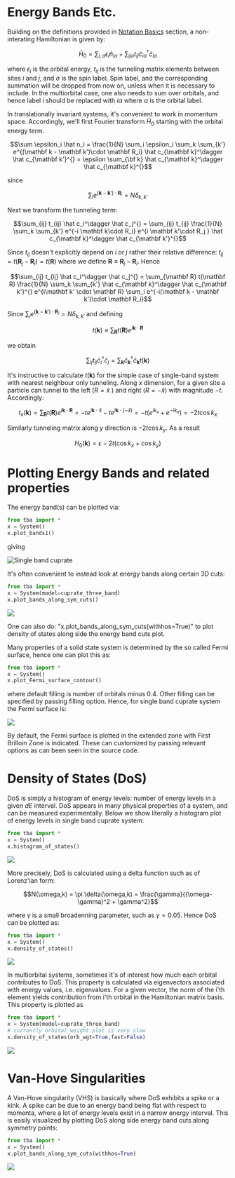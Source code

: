 # Energy Bands Etc.

Building on the definitions provided in [Notation Basics](/docs/basics.md) section, a non-interating Hamiltonian is given by:

$$ \hat H_0 = \sum_{i,\sigma} \epsilon_i \hat n_{i\sigma} + \sum_{ij\sigma} t_{ij} \hat c_{i\sigma} ^\dagger \hat c_{i\sigma} $$

where $\epsilon_i$ is the orbital energy, $t_{ij}$ is the tunneling matrix elements between sites $i$ and $j$, and $\sigma$ is the spin label. Spin label, and the corresponding summation will be dropped from now on, unless when it is necessary to include. In the multiorbital case, one also needs to sum over orbitals, and hence label $i$ should be replaced with $i\alpha$ where $\alpha$ is the orbital label.

In translationally invariant systems, it's convenient to work in momentum space. Accordingly, we'll first Fourier transform $\hat H_0$ starting with the orbital energy term.

```math
\sum \epsilon_i \hat n_i = \frac{1}{N} \sum_i \epsilon_i \sum_k \sum_{k'} e^{(\mathbf k - \mathbf k')\cdot \mathbf R_i} \hat c_{\mathbf k}^\dagger \hat c_{\mathbf k'}^{} = \epsilon \sum_{\bf k} \hat c_{\mathbf k}^\dagger \hat c_{\mathbf k}^{}
```
since
```math
\sum_i e^{(\mathbf k - \mathbf k')\cdot \mathbf R_i} = N \delta_{k,k'}
```

Next we transform the tunneling term:
```math
\sum_{ij} t_{ij} \hat c_i^\dagger \hat c_j^{} = \sum_{ij} t_{ij} \frac{1}{N} \sum_k \sum_{k'} e^{-i \mathbf k\cdot R_i} e^{i \mathbf k'\cdot R_j } \hat c_{\mathbf k}^\dagger \hat c_{\mathbf k'}^{}
```
Since $t_{ij}$ doesn't explicitly depend on $i$ or $j$ rather their relative difference: $t_{ij} = t(\mathbf R_j - \mathbf R_i) = t(\mathbf R)$ where we define $\mathbf R \equiv \mathbf R_j - \mathbf R_i$. Hence
```math
\sum_{ij} t_{ij} \hat c_i^\dagger \hat c_j^{} = \sum_{\mathbf R} t(\mathbf R) \frac{1}{N} \sum_k \sum_{k'} \hat c_{\mathbf k}^\dagger \hat c_{\mathbf k'}^{} e^{i\mathbf k' \cdot \mathbf R} \sum_i e^{-i(\mathbf k - \mathbf k')\cdot \mathbf R_i}
```
Since $\sum_i e^{(\mathbf k - \mathbf k')\cdot \mathbf R_i} = N \delta_{k,k'}$ and defining
```math
t(\mathbf k) \equiv \sum_{\mathbf R} t(\mathbf R) e^{i\mathbf k \cdot \mathbf R}
```

we obtain
```math
\sum_{ij} t_{ij} \hat c_i^\dagger \hat c_j^{} =  \sum_{\mathbf k} \hat c_{\mathbf k}^\dagger \hat c_{\mathbf k}^{} t(\mathbf k)
```

It's instructive to calculate $t(\mathbf k)$ for the simple case of single-band system with nearest neighbour only tunneling. Along $x$ dimension, for a given site a particle can tunnel to the left ($R = \hat x$ ) and right ($R= - \hat x$) with magnitude $-t$. Accordingly:
```math
t_x(\mathbf k) =  \sum_{\mathbf R} t(\mathbf R) e^{i\mathbf k \cdot \mathbf R} = -te^{i \mathbf k \cdot \hat x } -te^{i \mathbf k \cdot (-\hat x)} = -t(e^{ik_x} + e^{-ik_x}) = -2t\cos k_x
```
Similarly tunneling matrix along $y$ direction is $-2t\cos k_y$. As a result
```math
H_0(\mathbf k) = \epsilon - 2t\left( \cos k_x + \cos k_y\right)
```

# Plotting Energy Bands and related properties

The energy band(s) can be plotted via:
```python
from tba import *
x = System()
x.plot_bands1()
```
giving

![Single band cuprate](/images/tetra/cuprate_single_band_energy_bands.png)

It's often convenient to instead look at energy bands along certain 3D cuts:
```python
from tba import *
x = System(model=cuprate_three_band)
x.plot_bands_along_sym_cuts()
```

![](/images/tetra/cuprate_three_band_energy_band_cuts.png)

One can also do: "x.plot_bands_along_sym_cuts(withhos=True)" to plot density of states along side the energy band cuts plot.

Many properties of a solid state system is determined by the so called Fermi surface, hence one can plot this as:
```python
from tba import *
x = System()
x.plot_Fermi_surface_contour()
```
where default filling is number of orbitals minus 0.4. Other filling can be specified by passing filling option. Hence, for single band cuprate system the Fermi surface is:

![](/images/tetra/cuprate_single_band_fermi_surface.png)

By default, the Fermi surface is plotted in the extended zone with First Brilloin Zone is indicated. These can customized by passing relevant options as can been seen in the source code.

# Density of States (DoS)

DoS is simply a histogram of energy levels: number of energy levels in a given $dE$ interval. DoS appears in many physical properties of a system, and can be measured experimentally. Below we show literally a histogram plot of energy levels in single band cuprate system:
```python
from tba import *
x = System()
x.histogram_of_states()
```
![](/images/tetra/cuprate_single_band_histogram_of_states.png)

More precisely, DoS is calculated using a delta function such as of Lorenz'ian form:
```math
N(\omega,k) = \pi \delta(\omega,k) = \frac{\gamma}{(\omega-\gamma)^2 + \gamma^2}
```
where $\gamma$ is a small broadenning parameter, such as $\gamma=0.05$.
Hence DoS can be plotted as:
```python
from tba import *
x = System()
x.density_of_states()
```
![](/images/tetra/cuprate_single_band_density_of_states.png)

In multiorbital systems, sometimes it's of interest how much each orbital contributes to DoS.
This property is calculated via eigenvectors associated with energy values, i.e. eigenvalues.
For a given vector, the norm of the i'th element yields contribution from i'th orbital in the Hamiltonian matrix basis.
This property is plotted as
```python
from tba import *
x = System(model=cuprate_three_band)
# currently orbital weight plot is very slow
x.density_of_states(orb_wgt=True,fast=False)
```
![](/images/tetra/cuprate_three_band_density_of_states_orbital_resolved.png)

# Van-Hove Singularities

A Van-Hove singularity (VHS) is basically  where DoS exhibits a spike or a kink.
A spike can be due to an energy band being flat with respect to momenta, where a lot of energy levels exist in a narrow energy interval.
This is easily visualized by plotting DoS along side energy band cuts along symmetry points:
```python
from tba import *
x = System()
x.plot_bands_along_sym_cuts(withhos=True)
```
![](/images/tetra/cuprate_single_band_energy_band_cuts_with_hos.png)
